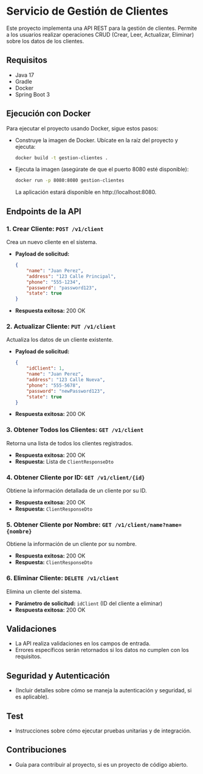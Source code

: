# Servicio de Gestión de Clientes

Este proyecto implementa una API REST para la gestión de clientes. Permite a los usuarios realizar operaciones CRUD (Crear, Leer, Actualizar, Eliminar) sobre los datos de los clientes.

## Requisitos

- Java 17
- Gradle
- Docker
- Spring Boot 3

## Ejecución con Docker

Para ejecutar el proyecto usando Docker, sigue estos pasos:

- Construye la imagen de Docker. Ubícate en la raíz del proyecto y ejecuta:
    ```bash
    docker build -t gestion-clientes .
    ```
- Ejecuta la imagen (asegúrate de que el puerto 8080 esté disponible):
    ```bash
    docker run -p 8080:8080 gestion-clientes
    ```
    La aplicación estará disponible en http://localhost:8080.

## Endpoints de la API

### 1. Crear Cliente: `POST /v1/client`

Crea un nuevo cliente en el sistema.

- **Payload de solicitud:**
    ```json
    {
        "name": "Juan Perez",
        "address": "123 Calle Principal",
        "phone": "555-1234",
        "password": "password123",
        "state": true
    }
    ```
- **Respuesta exitosa:** 200 OK

### 2. Actualizar Cliente: `PUT /v1/client`

Actualiza los datos de un cliente existente.

- **Payload de solicitud:**
    ```json
    {
        "idClient": 1,
        "name": "Juan Perez",
        "address": "123 Calle Nueva",
        "phone": "555-5678",
        "password": "newPassword123",
        "state": true
    }
    ```
- **Respuesta exitosa:** 200 OK

### 3. Obtener Todos los Clientes: `GET /v1/client`

Retorna una lista de todos los clientes registrados.

- **Respuesta exitosa:** 200 OK
- **Respuesta:** Lista de `ClientResponseDto`

### 4. Obtener Cliente por ID: `GET /v1/client/{id}`

Obtiene la información detallada de un cliente por su ID.

- **Respuesta exitosa:** 200 OK
- **Respuesta:** `ClientResponseDto`

### 5. Obtener Cliente por Nombre: `GET /v1/client/name?name={nombre}`

Obtiene la información de un cliente por su nombre.

- **Respuesta exitosa:** 200 OK
- **Respuesta:** `ClientResponseDto`

### 6. Eliminar Cliente: `DELETE /v1/client`

Elimina un cliente del sistema.

- **Parámetro de solicitud:** `idClient` (ID del cliente a eliminar)
- **Respuesta exitosa:** 200 OK

## Validaciones

- La API realiza validaciones en los campos de entrada.
- Errores específicos serán retornados si los datos no cumplen con los requisitos.

## Seguridad y Autenticación

- (Incluir detalles sobre cómo se maneja la autenticación y seguridad, si es aplicable).

## Test

- Instrucciones sobre cómo ejecutar pruebas unitarias y de integración.

## Contribuciones

- Guía para contribuir al proyecto, si es un proyecto de código abierto.
